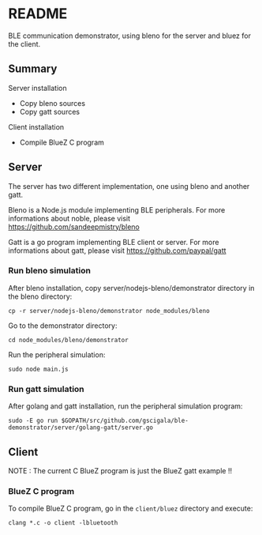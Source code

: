 README
======

BLE communication demonstrator, using bleno for the server and bluez for the client.

Summary
-------

Server installation

- Copy bleno sources
- Copy gatt sources

Client installation

- Compile BlueZ C program

Server
------

The server has two different implementation, one using bleno and another gatt.

Bleno is a Node.js module implementing BLE peripherals. For more informations about noble, please visit https://github.com/sandeepmistry/bleno

Gatt is a go program implementing BLE client or server. For more informations about gatt, please visit https://github.com/paypal/gatt

### Run bleno simulation

After bleno installation, copy server/nodejs-bleno/demonstrator directory in the bleno directory:

`cp -r server/nodejs-bleno/demonstrator node_modules/bleno`

Go to the demonstrator directory:

`cd node_modules/bleno/demonstrator`

Run the peripheral simulation:

`sudo node main.js`

### Run gatt simulation

After golang and gatt installation, run the peripheral simulation program:

`sudo -E go run $GOPATH/src/github.com/gscigala/ble-demonstrator/server/golang-gatt/server.go`

Client
------

NOTE : The current C BlueZ program is just the BlueZ gatt example !!

### BlueZ C program

To compile BlueZ C program, go in the `client/bluez` directory and execute:

`clang *.c -o client -lbluetooth`
